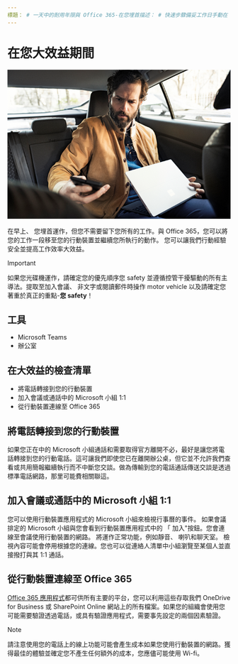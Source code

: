 ```yaml
---
標題： # 一天中的耐用年限與 Office 365-在您埋首描述： # 快速步驟備妥工作日手動在 Office 365 作者: {github 識別碼} # karuanag ms.author: {毫秒別名} # karuanag ms.date: {@date} # 02/ 01/2019 ms.topic： 快速入門 # 用法
---
```


# <a name="during-your-commute"></a>在您大效益期間

![埋首視覺化](media/ditl_commute.png)

在早上、 您埋首運作，但您不需要留下您所有的工作。與 Office 365，您可以將您的工作一段移至您的行動裝置並繼續您所執行的動作。 您可以讓我們行動經驗安全並提高工作效率大效益。  

> [!IMPORTANT]
> 如果您光碟機運作，請確定您的優先順序您 safety 並遵循控管干擾驅動的所有主導法。提取至加入會議、 非文字或閱讀郵件時操作 motor vehicle 以及請確定您著重於真正的重點-**您 safety**！


## <a name="tools"></a>工具
- Microsoft Teams
- 辦公室 

## <a name="checklist-for-your-commute"></a>在大效益的檢查清單
- 將電話轉接到您的行動裝置
- 加入會議或通話中的 Microsoft 小組 1:1
- 從行動裝置連線至 Office 365
 
## <a name="transfer-a-call-to-your-mobile-device"></a>將電話轉接到您的行動裝置
如果您正在中的 Microsoft 小組通話和需要取得官方離開不必，最好是讓您將電話轉接到您的行動電話。這可讓我們即使您已在離開辦公桌，但它並不允許我們查看或共用簡報繼續執行而不中斷您交談。做為傳輸到您的電話通話傳送交談是透過標準電話網路，那里可能費相關聯這。

## <a name="join-a-meeting-or-have-a-11-call-in-microsoft-teams"></a>加入會議或通話中的 Microsoft 小組 1:1
您可以使用行動裝置應用程式的 Microsoft 小組來檢視行事曆的事件。 如果會議排定的 Microsoft 小組與您會看到行動裝置應用程式中的 「 加入"按鈕。您會連線至會議使用行動裝置的網路。 將運作正常功能，例如靜音、 喇叭和聊天室。 檢視內容可能會停用根據您的連線。您也可以從連絡人清單中小組瀏覽至某個人並直接撥打與其 1:1 通話。 

## <a name="connect-to-office-365-from-your-mobile-device"></a>從行動裝置連線至 Office 365
[Office 365 應用程式](https://support.office.com/en-us/article/set-up-office-apps-and-email-on-a-mobile-device-7dabb6cb-0046-40b6-81fe-767e0b1f014f?ui=en-US&rs=en-US&ad=US)都可供所有主要的平台，您可以利用這些存取我們 OneDrive for Business 或 SharePoint Online 網站上的所有檔案。如果您的組織會使用您可能需要驗證透過電話，或具有驗證應用程式，需要事先設定的兩個因素驗證。  

> [!NOTE]
> 請注意使用您的電話上的線上功能可能會產生成本如果您使用行動裝置的網路。獲得最佳的體驗並確定您不產生任何額外的成本，您應儘可能使用 Wi-fi。
